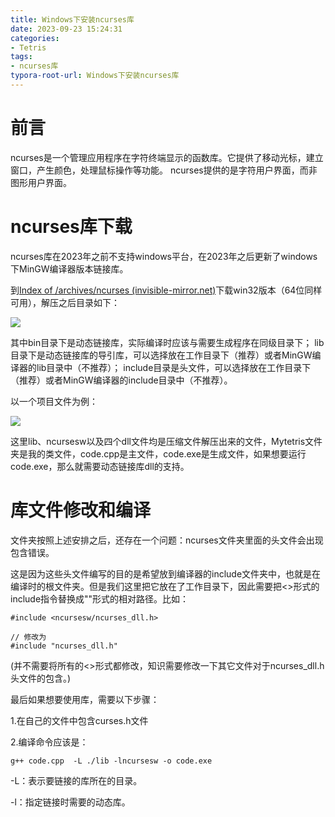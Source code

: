 ```yaml
---
title: Windows下安装ncurses库
date: 2023-09-23 15:24:31
categories: 
- Tetris
tags:
- ncurses库
typora-root-url: Windows下安装ncurses库
---
```


# 前言

ncurses是一个管理应用程序在字符终端显示的函数库。它提供了移动光标，建立窗口，产生颜色，处理鼠标操作等功能。
ncurses提供的是字符用户界面，而非图形用户界面。

<!--more-->

# ncurses库下载

ncurses库在2023年之前不支持windows平台，在2023年之后更新了windows下MinGW编译器版本链接库。

到[Index of /archives/ncurses (invisible-mirror.net)](https://invisible-mirror.net/archives/ncurses/)下载win32版本（64位同样可用），解压之后目录如下：

![](ncurses文件夹.png)

其中bin目录下是动态链接库，实际编译时应该与需要生成程序在同级目录下；
lib目录下是动态链接库的导引库，可以选择放在工作目录下（推荐）或者MinGW编译器的lib目录中（不推荐）；
include目录是头文件，可以选择放在工作目录下（推荐）或者MinGW编译器的include目录中（不推荐）。

以一个项目文件为例：

![](文件夹结构.png)

这里lib、ncursesw以及四个dll文件均是压缩文件解压出来的文件，Mytetris文件夹是我的类文件，code.cpp是主文件，code.exe是生成文件，如果想要运行code.exe，那么就需要动态链接库dll的支持。

# 库文件修改和编译

文件夹按照上述安排之后，还存在一个问题：ncurses文件夹里面的头文件会出现包含错误。

这是因为这些头文件编写的目的是希望放到编译器的include文件夹中，也就是在编译时的根文件夹。但是我们这里把它放在了工作目录下，因此需要把<>形式的include指令替换成""形式的相对路径。比如：

```
#include <ncursesw/ncurses_dll.h>

// 修改为
#include "ncurses_dll.h"
```

(并不需要将所有的<>形式都修改，知识需要修改一下其它文件对于ncurses_dll.h头文件的包含。)

最后如果想要使用库，需要以下步骤：

1.在自己的文件中包含curses.h文件

2.编译命令应该是：

```
g++ code.cpp  -L ./lib -lncursesw -o code.exe
```

-L：表示要链接的库所在的目录。

-l：指定链接时需要的动态库。













